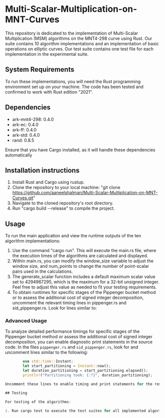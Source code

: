 # Multi-Scalar-Multiplication-on-MNT-Curves

This repository is dedicated to the implementation of Multi-Scalar Multiplication (MSM) algorithms on the MNT4-298 curve using Rust. Our suite contains 10 algorithm implementations and an implementation of basic operations on elliptic curves. Our test suite contains one test file for each implementation in the experimental suite.

## System Requirements

To run these implementations, you will need the Rust programming environment set up on your machine. The code has been tested and confirmed to work with Rust edition "2021".

## Dependencies

- ark-mnt4-298: 0.4.0
- ark-ec: 0.4.0
- ark-ff: 0.4.0
- ark-std: 0.4.0
- rand: 0.8.5

Ensure that you have Cargo installed, as it will handle these dependencies automatically

## Installation instructions

1. Install Rust and Cargo using rustup.
2. Clone the repository to your local machine: "git clone https://github.com/aaneelshalman/Multi-Scalar-Multiplication-on-MNT-Curves.git"
3. Navigate to the cloned repository's root directory.
4. Run "cargo build --release" to compile the project.

## Usage

To run the main application and view the runtime outputs of the ten algorithm implementations:

1. Use the command "cargo run". This will execute the main.rs file, where the execution times of the algorithms are calculated and displayed.
2. Within main.rs, you can modify the window_size variable to adjust the window size, and num_points to change the number of point-scalar pairs used in the calculations.
3. The generate_scalar function includes a default maximum scalar value set to 4294967295, which is the maximum for a 32-bit unsigned integer. Feel free to adjust this value as needed to fit your testing requirements.
4. To obtain runtimes for specific stages of the Pippenger bucket method or to assess the additional cost of signed integer decomposition, uncomment the relevant timing lines in pippenger.rs and sid_pippenger.rs. Look for lines similar to:


### Advanced Usage

To analyze detailed performance timings for specific stages of the Pippenger bucket method or assess the additional cost of signed integer decomposition, you can enable diagnostic print statements in the source code. In the files `pippenger.rs` and `sid_pippenger.rs`, look for and uncomment lines similar to the following:

```rust
        use std::time::Instant;
        let start_partitioning = Instant::now();
        let duration_partitioning = start_partitioning.elapsed();
        println!("Partitioning took: {:?}", duration_partitioning);

Uncomment these lines to enable timing and print statements for the respective sections of the code.

## Testing

For testing of the algorithms:

1. Run cargo test to execute the test suites for all implemented algorithms. This will verify the correctness of each algorithm and ensure they are functioning as expected.


